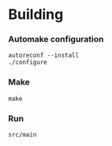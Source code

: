 # Building

### Automake configuration

```
autoreconf --install
./configure
```

### Make

```
make
```

### Run

```
src/main
```
